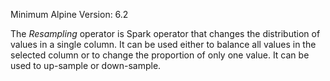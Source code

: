 Minimum Alpine Version: 6.2

The *Resampling* operator is Spark operator that changes the distribution of values in a single column. It can be used either to balance all values in the selected column or to change the proportion of  only one value. It can be used to up-sample or down-sample.
